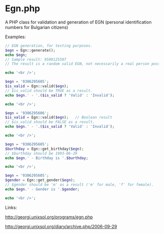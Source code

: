 Egn.php
=======

A PHP class for validation and generation of EGN (personal identification numbers for Bulgarian citizens)

Examples:

```php
// EGN generation, for testing purposes.
$egn = Egn::generate();
echo $egn;
// Sample result: 9509125507
// The result is a random valid EGN, not necessarily a real person posseses it.

echo '<br />';

$egn = '9306295605';
$is_valid = Egn::valid($egn);
// $is_valid should be TRUE as a result.
echo $egn.' - '.($is_valid ? 'Valid' : 'Invalid');

echo '<br />';

$egn = '9306295606';
$is_valid = Egn::valid($egn);   // Boolean result
// $is_valid should be FALSE as a result.
echo $egn.' - '.($is_valid ? 'Valid' : 'Invalid');

echo '<br />';

$egn = '9306295605';
$burthday = Egn::get_birthday($egn);
// $burthday should be 1993-06-29
echo $egn.' - Birthday is '.$burthday;

echo '<br />';

$egn = '9306295605';
$gender = Egn::get_gender($egn);
// $gender should be 'm' as a result ('m' for male, 'f' for female).
echo $egn.' - Gender is '.$gender;

echo '<br />';
```

Links:

http://georgi.unixsol.org/programs/egn.php

http://georgi.unixsol.org/diary/archive.php/2006-09-29
